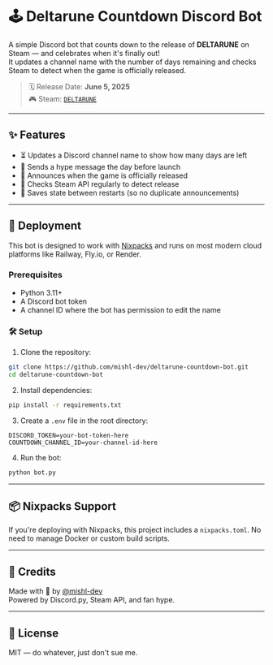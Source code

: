 # 🕹️ Deltarune Countdown Discord Bot

A simple Discord bot that counts down to the release of **DELTARUNE** on Steam — and celebrates when it's finally out!  
It updates a channel name with the number of days remaining and checks Steam to detect when the game is officially released.

> 🗓 Release Date: **June 5, 2025**  
> 🎮 Steam: [`DELTARUNE`](https://store.steampowered.com/app/1671210/DELTARUNE/)

---

## ✨ Features

- ⏳ Updates a Discord channel name to show how many days are left
- 📢 Sends a hype message the day before launch
- 🚨 Announces when the game is officially released
- 🔄 Checks Steam API regularly to detect release
- 💾 Saves state between restarts (so no duplicate announcements)

---

## 🚀 Deployment

This bot is designed to work with [Nixpacks](https://nixpacks.com/) and runs on most modern cloud platforms like Railway, Fly.io, or Render.

### Prerequisites

- Python 3.11+
- A Discord bot token
- A channel ID where the bot has permission to edit the name

### 🛠 Setup

1. Clone the repository:

```bash
git clone https://github.com/mishl-dev/deltarune-countdown-bot.git
cd deltarune-countdown-bot
```

2. Install dependencies:

```bash
pip install -r requirements.txt
```

3. Create a `.env` file in the root directory:

```env
DISCORD_TOKEN=your-bot-token-here
COUNTDOWN_CHANNEL_ID=your-channel-id-here
```

4. Run the bot:

```bash
python bot.py
```

---

## 📦 Nixpacks Support

If you're deploying with Nixpacks, this project includes a `nixpacks.toml`. No need to manage Docker or custom build scripts.

---


## 🧠 Credits

Made with 💙 by [@mishl-dev](https://github.com/mishl-dev)  
Powered by Discord.py, Steam API, and fan hype.

---

## 📝 License

MIT — do whatever, just don't sue me.
